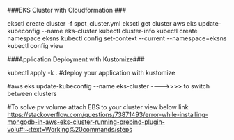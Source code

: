###EKS Cluster with Cloudformation ###

eksctl create cluster -f spot_cluster.yml
eksctl get cluster
aws eks update-kubeconfig --name eks-cluster
kubectl cluster-info
kubectl create namespace eksns
kubectl config set-context --current --namespace=eksns
kubectl config view



###Application Deployment with Kustomize###

kubectl apply -k .   #deploy your application with kustomize




#aws eks update-kubeconfig --name eks-cluster   ---->>>> to switch between clusters

#To solve pv volume attach EBS to your cluster view below link
https://stackoverflow.com/questions/73871493/error-while-installing-mongodb-in-aws-eks-cluster-running-prebind-plugin-volu#:~:text=Working%20commands/steps
